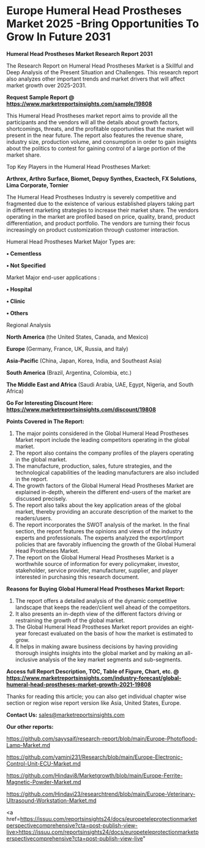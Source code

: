 # Europe Humeral Head Prostheses Market 2025 -Bring Opportunities To Grow In Future 2031

<strong>Humeral Head Prostheses Market Research Report 2031</strong>

The Research Report on Humeral Head Prostheses Market is a Skillful and Deep Analysis of the Present Situation and Challenges. This research report also analyzes other important trends and market drivers that will affect market growth over 2025-2031.

<strong>Request Sample Report @ <a href=https://www.marketreportsinsights.com/sample/19808>https://www.marketreportsinsights.com/sample/19808</a></strong>

This Humeral Head Prostheses market report aims to provide all the participants and the vendors will all the details about growth factors, shortcomings, threats, and the profitable opportunities that the market will present in the near future. The report also features the revenue share, industry size, production volume, and consumption in order to gain insights about the politics to contest for gaining control of a large portion of the market share.

Top Key Players in the Humeral Head Prostheses Market:

<strong>Arthrex, Arthro Surface, Biomet, Depuy Synthes, Exactech, FX Solutions, Lima Corporate, Tornier</strong>

The Humeral Head Prostheses Industry is severely competitive and fragmented due to the existence of various established players taking part in different marketing strategies to increase their market share. The vendors operating in the market are profiled based on price, quality, brand, product differentiation, and product portfolio. The vendors are turning their focus increasingly on product customization through customer interaction.

Humeral Head Prostheses Market Major Types are:

<strong>• Cementless

• Not Specified</strong>

Market Major end-user applications :

<strong>• Hospital

• Clinic

• Others</strong>

Regional Analysis

</u><strong><b>North America</b></strong> (the United States, Canada, and Mexico)

<strong><b>Europe </b></strong>(Germany, France, UK, Russia, and Italy)

<strong><b>Asia-Pacific</b></strong> (China, Japan, Korea, India, and Southeast Asia)

<strong><b>South America</b></strong> (Brazil, Argentina, Colombia, etc.)

<strong><b>The Middle East and Africa</b></strong> (Saudi Arabia, UAE, Egypt, Nigeria, and South Africa)

<strong>Go For Interesting Discount Here: <a href=https://www.marketreportsinsights.com/discount/19808>https://www.marketreportsinsights.com/discount/19808</a></strong>

<strong>Points Covered in The Report:</strong>
<ol>
  <li>The major points considered in the Global Humeral Head Prostheses Market report include the leading competitors operating in the global market.</li>
  <li>The report also contains the company profiles of the players operating in the global market.</li>
  <li>The manufacture, production, sales, future strategies, and the technological capabilities of the leading manufacturers are also included in the report.</li>
  <li>The growth factors of the Global Humeral Head Prostheses Market are explained in-depth, wherein the different end-users of the market are discussed precisely.</li>
  <li>The report also talks about the key application areas of the global market, thereby providing an accurate description of the market to the readers/users.</li>
  <li>The report incorporates the SWOT analysis of the market. In the final section, the report features the opinions and views of the industry experts and professionals. The experts analyzed the export/import policies that are favorably influencing the growth of the Global Humeral Head Prostheses Market.</li>
  <li>The report on the Global Humeral Head Prostheses Market is a worthwhile source of information for every policymaker, investor, stakeholder, service provider, manufacturer, supplier, and player interested in purchasing this research document.</li>
</ol>
<strong>Reasons for Buying Global Humeral Head Prostheses Market Report:</strong>

<ol>
  <li>The report offers a detailed analysis of the dynamic competitive landscape that keeps the reader/client well ahead of the competitors.</li>
  <li>It also presents an in-depth view of the different factors driving or restraining the growth of the global market.</li>
  <li>The Global Humeral Head Prostheses Market report provides an eight-year forecast evaluated on the basis of how the market is estimated to grow.</li>
  <li>It helps in making aware business decisions by having providing thorough insights insights into the global market and by making an all-inclusive analysis of the key market segments and sub-segments.</li>
</ol>
<strong>Access full Report Description, TOC, Table of Figure, Chart, etc. @ <a href=https://www.marketreportsinsights.com/industry-forecast/global-humeral-head-prostheses-market-growth-2021-19808>https://www.marketreportsinsights.com/industry-forecast/global-humeral-head-prostheses-market-growth-2021-19808</a></strong>


Thanks for reading this article; you can also get individual chapter wise section or region wise report version like Asia, United States, Europe.

<strong>Contact Us:</strong>
sales@marketreportsinsights.com

<strong>Our other reports:</strong>

<a href=https://github.com/sayysaif/research-report/blob/main/Europe-Photoflood-Lamp-Market.md>https://github.com/sayysaif/research-report/blob/main/Europe-Photoflood-Lamp-Market.md</a>

<a href=https://github.com/yamini231/Research/blob/main/Europe-Electronic-Control-Unit-ECU-Market.md>https://github.com/yamini231/Research/blob/main/Europe-Electronic-Control-Unit-ECU-Market.md</a>

<a href=https://github.com/Hindavi8/Marketgrowth/blob/main/Europe-Ferrite-Magnetic-Powder-Market.md>https://github.com/Hindavi8/Marketgrowth/blob/main/Europe-Ferrite-Magnetic-Powder-Market.md</a>

<a href=https://github.com/Hindavi23/researchtrend/blob/main/Europe-Veterinary-Ultrasound-Workstation-Market.md>https://github.com/Hindavi23/researchtrend/blob/main/Europe-Veterinary-Ultrasound-Workstation-Market.md</a>

<a href=https://issuu.com/reportsinsights24/docs/europeteleprotectionmarketperspectivecomprehensive?cta=post-publish-view-live>https://issuu.com/reportsinsights24/docs/europeteleprotectionmarketperspectivecomprehensive?cta=post-publish-view-live</a>"
